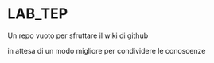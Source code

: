 # LAB_TEP

Un repo vuoto per sfruttare il wiki di github 

in attesa di un modo migliore per condividere le conoscenze 
